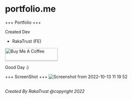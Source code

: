 # portfolio.me

+++ Portfolio +++

Created Dev
- RakaTrust (FE)

<a href="https://www.buymeacoffee.com/rakaabdirmp" target="_blank"><img src="https://www.buymeacoffee.com/assets/img/custom_images/orange_img.png" alt="Buy Me A Coffee" style="height: 41px !important;width: 174px !important;box-shadow: 0px 3px 2px 0px rgba(190, 190, 190, 0.5) !important;-webkit-box-shadow: 0px 3px 2px 0px rgba(190, 190, 190, 0.5) !important;" ></a>

Good Day :)

+++ ScreenShot +++
![Screenshot from 2022-10-13 11 19 52](https://user-images.githubusercontent.com/83684256/195501151-313c135e-f002-48c7-860f-d6b2511750aa.png)
<br>
<br>
<p><i>Created By RakaTrust @copyright 2022</i></p>
